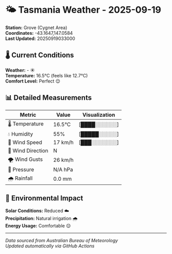 # 🌤️ Tasmania Weather - 2025-09-19

**Station:** Grove (Cygnet Area)  
**Coordinates:** -43.1647,147.0584  
**Last Updated:** 20250919033000

## 🌡️ Current Conditions

**Weather:** - ☀️  
**Temperature:** 16.5°C (feels like 12.7°C)  
**Comfort Level:** Perfect 😌

## 📊 Detailed Measurements

| Metric | Value | Visualization |
|--------|-------|---------------|
| 🌡️ Temperature | 16.5°C | [████░░░░░░] |
| 💧 Humidity | 55% | [█████░░░░░] |
| 💨 Wind Speed | 17 km/h | [███░░░░░░░] |
| 🧭 Wind Direction | N | |
| 🌪️ Wind Gusts | 26 km/h | |
| 🔽 Pressure | N/A hPa | |
| 🌧️ Rainfall | 0.0 mm | |

## 🌱 Environmental Impact

**Solar Conditions:** Reduced ☁️  
**Precipitation:** Natural irrigation 🌧️  
**Energy Usage:** Comfortable 😌

---
*Data sourced from Australian Bureau of Meteorology*  
*Updated automatically via GitHub Actions*
